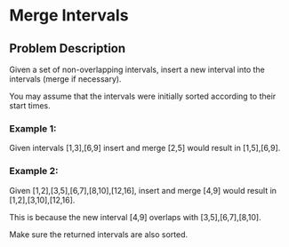 # Merge Intervals 

## Problem Description 

Given a set of non-overlapping intervals, insert a new interval into the intervals (merge if necessary).

You may assume that the intervals were initially sorted according to their start times.

### Example 1:

Given intervals [1,3],[6,9] insert and merge [2,5] would result in [1,5],[6,9].

### Example 2:

Given [1,2],[3,5],[6,7],[8,10],[12,16], insert and merge [4,9] would result in [1,2],[3,10],[12,16].

This is because the new interval [4,9] overlaps with [3,5],[6,7],[8,10].

Make sure the returned intervals are also sorted.